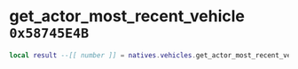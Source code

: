 # get_actor_most_recent_vehicle `0x58745E4B`

```lua
local result --[[ number ]] = natives.vehicles.get_actor_most_recent_vehicle(_actor --[[ number ]])
```